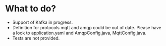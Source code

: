 # What to do?
* Support of Kafka in progress.
* Definition for protocols mqtt and amqp could be out of date. 
Please have a look to application.yaml and AmqpConfig.java, MqttConfig.java.
* Tests are not provided.